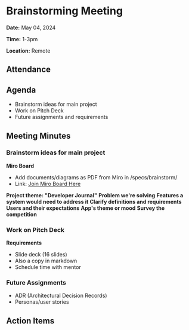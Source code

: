 # Brainstorming Meeting
**Date:** May 04, 2024

**Time:** 1-3pm

**Location:** Remote

## Attendance

## Agenda
+ Brainstorm ideas for main project
+ Work on Pitch Deck
+ Future assignments and requirements

## Meeting Minutes
### Brainstorm ideas for main project
__Miro Board__
- Add documents/diagrams as PDF from Miro in /specs/brainstorm/
- Link: [Join Miro Board Here](https://miro.com/welcomeonboard/OEwxU2VkeVpPVVJBNkNobFY4TEl6U1U3SUwzeTFqWjdaVXp4SDF3WkJLUExSUmNRdHZFMVdSQ01lS3cyWVhnNnwzNDU4NzY0NTg2NzY5Njk2NDA3fDI=?share_link_id=167173472649)

__Project theme: "Developer Journal"__
__Problem we're solving__
__Features a system would need to address it__
__Clarify definitions and requirements__
__Users and their expectations__
__App's theme or mood__
__Survey the competition__


### Work on Pitch Deck
__Requirements__
- Slide deck (16 slides)
- Also a copy in markdown
- Schedule time with mentor


### Future Assignments
- ADR (Architectural Decision Records)
- Personas/user stories


## Action Items
